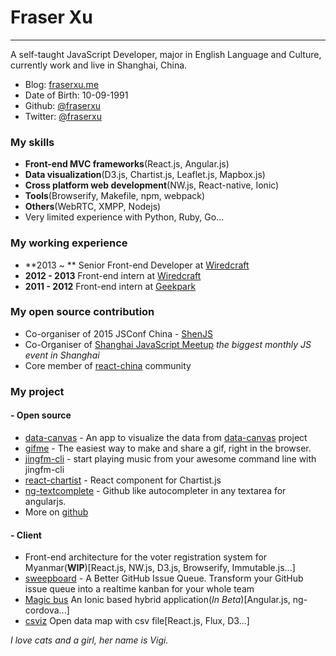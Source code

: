 Fraser Xu
=========

---

A self-taught JavaScript Developer, major in English Language and Culture, currently work and live in Shanghai, China.

* Blog: [fraserxu.me](https://fraserxu.me)
* Date of Birth: 10-09-1991
* Github: [\@fraserxu](https://github.com/fraserxu)
* Twitter: [\@fraserxu](https://twitter.com/fraserxu)

### My skills
* **Front-end MVC frameworks**(React.js, Angular.js)
* **Data visualization**(D3.js, Chartist.js, Leaflet.js, Mapbox.js)
* **Cross platform web development**(NW.js, React-native, Ionic)
* **Tools**(Browserify, Makefile, npm, webpack)
* **Others**(WebRTC, XMPP, Nodejs)
* Very limited experience with Python, Ruby, Go...

### My working experience

* **2013 ~ ** Senior Front-end Developer at [Wiredcraft](http://wiredcraft.com/)
* **2012 - 2013** Front-end intern at [Wiredcraft](http://wiredcraft.com/)
* **2011 - 2012** Front-end intern at [Geekpark](http://geekpark.net/)

### My open source contribution

* Co-organiser of 2015 JSConf China - [ShenJS](http://2015.jsconf.cn/)
* Co-Organiser of [Shanghai JavaScript Meetup](http://www.meetup.com/Shanghai-JavaScript-Meetup/) *the biggest monthly JS event in Shanghai*
* Core member of [react-china](http://react-china.org/) community

### My project

#### - Open source
* [data-canvas](http://fraserxu.me/data-canvas/) - An app to visualize the data from [data-canvas](http://datacanvas.org/sense-your-city/) project
* [gifme](https://github.com/fraserxu/gifme) - The easiest way to make and share a gif, right in the browser.
* [jingfm-cli](https://github.com/fraserxu/jingfm-cli) - start playing music from your awesome command line with jingfm-cli
* [react-chartist](https://github.com/fraserxu/react-chartist) - React component for Chartist.js
* [ng-textcomplete](https://github.com/fraserxu/ng-textcomplete) - Github like autocompleter in any textarea for angularjs.
* More on [github](https://github.com/fraserxu)

#### - Client
* Front-end architecture for the voter registration system for Myanmar(**WIP**)[React.js, NW.js, D3.js, Browserify, Immutable.js...]
* [sweepboard](http://sweepboard.com/) - A Better GitHub Issue Queue. Transform your GitHub issue queue into a realtime kanban for your whole team
* [Magic bus](https://www.magicbus.io/) An Ionic based hybrid application(*In Beta*)[Angular.js, ng-cordova...]
* [csviz](http://csviz.github.io/csviz) Open data map with csv file[React.js, Flux, D3...]

*I love cats and a girl, her name is Vigi.*
